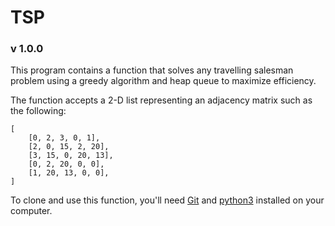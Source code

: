 # TSP
### v 1.0.0
This program contains a function that solves any travelling salesman problem using a greedy algorithm and heap queue to maximize efficiency.

The function accepts a 2-D list representing an adjacency matrix such as the following:
```
[
    [0, 2, 3, 0, 1],
    [2, 0, 15, 2, 20],
    [3, 15, 0, 20, 13],
    [0, 2, 20, 0, 0],
    [1, 20, 13, 0, 0],
]
```

To clone and use this function, you'll need [Git](https://git-scm.com) and [python3](https://www.python.org/downloads/) installed on your computer.
